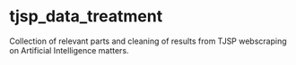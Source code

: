 # tjsp_data_treatment
Collection of relevant parts and cleaning of results from TJSP webscraping on Artificial Intelligence matters.
